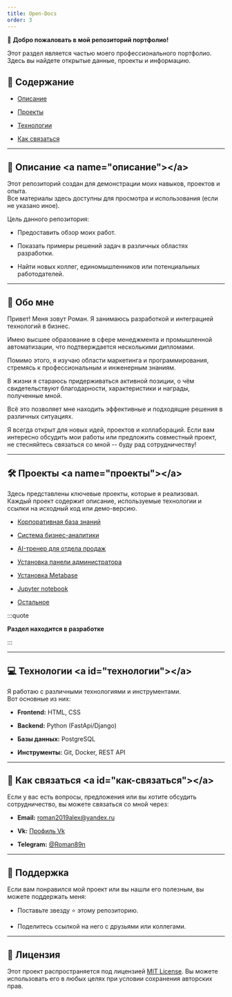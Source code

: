 ```yaml
---
title: Open-Docs
order: 3
---
```


👋 **Добро пожаловать в мой репозиторий портфолио!**

Этот раздел является частью моего профессионального портфолио.\
Здесь вы найдете открытые данные, проекты и информацию.

## 📂 Содержание

-  [Описание](#описание)

-  [Проекты](#проекты)

-  [Технологии](#технологии)

-  [Как связаться](#как-связаться)

---

## 📝 Описание \<a name="описание">\</a> 

Этот репозиторий создан для демонстрации моих навыков, проектов и опыта.\
Все материалы здесь доступны для просмотра и использования (если не указано иное).

Цель данного репозитория:

-  Предоставить обзор моих работ.

-  Показать примеры решений задач в различных областях разработки.

-  Найти новых коллег, единомышленников или потенциальных работодателей.

---

## 🌟 **Обо мне**

Привет! Меня зовут Роман. Я занимаюсь разработкой и интеграцией технологий в бизнес.

Имею высшее образование в сфере менеджмента и промышленной автоматизации, что подтверждается несколькими дипломами.

Помимо этого, я изучаю области маркетинга и программирования, стремясь к профессиональным и инженерным знаниям.

В жизни я стараюсь придерживаться активной позиции, о чём свидетельствуют благодарности, характеристики и награды, полученные мной.

Всё это позволяет мне находить эффективные и подходящие решения в различных ситуациях.

Я всегда открыт для новых идей, проектов и коллабораций. Если вам интересно обсудить мои работы или предложить совместный проект, не стесняйтесь связаться со мной -- буду рад сотрудничеству!

---

## 🛠 Проекты \<a name="проекты">\</a>

Здесь представлены ключевые проекты, которые я реализовал.\
Каждый проект содержит описание, используемые технологии и ссылки на исходный код или демо-версию.

-  [Корпоративная база знаний](./books-org/readme)

-  [Система бизнес-аналитики](./analytics-org/readme)

-  [AI-тренер для отдела продаж](./ai-tutor/readme)

-  [Установка панели администратора](./webmin/readme)

-  [Установка Metabase](./metabase/readme)

-  [Jupyter notebook](./notebook/readme)

-  [Остальное](./other/readme)

:::quote 

**Раздел находится в разработке**

:::

---

## 💻 Технологии \<a id="технологии">\</a>

Я работаю с различными технологиями и инструментами.\
Вот основные из них:

-  **Frontend:** HTML, CSS

-  **Backend:** Python (FastApi/Django)

-  **Базы данных:** PostgreSQL

-  **Инструменты:** Git, Docker, REST API

---

## 📧 Как связаться \<a id="как-связаться">\</a>

Если у вас есть вопросы, предложения или вы хотите обсудить сотрудничество, вы можете связаться со мной через:

-  **Email:** roman2019alex@yandex.ru

-  **Vk:** [Профиль Vk](https://vk.com/roman2019alex)

-  **Telegram:** [@Roman89n](https://t.me/Roman89n)

---

## 🌟 Поддержка

Если вам понравился мой проект или вы нашли его полезным, вы можете поддержать меня:

-  Поставьте звезду ⭐ этому репозиторию.

-  Поделитесь ссылкой на него с друзьями или коллегами.

---

## 📜 Лицензия

Этот проект распространяется под лицензией [MIT License](LICENSE). Вы можете использовать его в любых целях при условии сохранения авторских прав.
